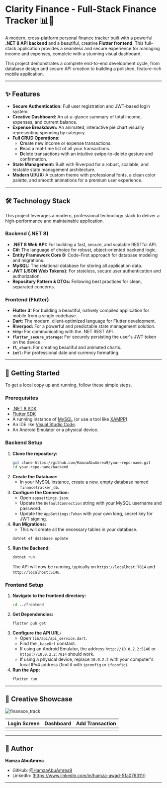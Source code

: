 # Clarity Finance - Full-Stack Finance Tracker 📊💸

 


A modern, cross-platform personal finance tracker built with a powerful **.NET 8 API backend** and a beautiful, creative **Flutter frontend**. This full-stack application provides a seamless and secure experience for managing income and expenses, complete with a stunning visual dashboard.

This project demonstrates a complete end-to-end development cycle, from database design and secure API creation to building a polished, feature-rich mobile application.

---

## ✨ Features

*   **Secure Authentication:** Full user registration and JWT-based login system.
*   **Creative Dashboard:** An at-a-glance summary of total income, expenses, and current balance.
*   **Expense Breakdown:** An animated, interactive pie chart visually representing spending by category.
*   **Full CRUD Operations:**
    *   **C**reate new income or expense transactions.
    *   **R**ead a real-time list of all your transactions.
    *   **D**elete transactions with an intuitive swipe-to-delete gesture and confirmation.
*   **State Management:** Built with Riverpod for a robust, scalable, and testable state management architecture.
*   **Modern UI/UX:** A custom theme with professional fonts, a clean color palette, and smooth animations for a premium user experience.

---

## 🛠️ Technology Stack

This project leverages a modern, professional technology stack to deliver a high-performance and maintainable application.

### **Backend (.NET 8)**
*   **.NET 8 Web API:** For building a fast, secure, and scalable RESTful API.
*   **C#:** The language of choice for robust, object-oriented backend logic.
*   **Entity Framework Core 8:** Code-First approach for database modeling and migrations.
*   **MySQL:** The relational database for storing all application data.
*   **JWT (JSON Web Tokens):** For stateless, secure user authentication and authorization.
*   **Repository Pattern & DTOs:** Following best practices for clean, separated concerns.

### **Frontend (Flutter)**
*   **Flutter 3:** For building a beautiful, natively compiled application for mobile from a single codebase.
*   **Dart:** The modern, client-optimized language for Flutter development.
*   **Riverpod:** For a powerful and predictable state management solution.
*   **`http`:** For communicating with the .NET REST API.
*   **`flutter_secure_storage`:** For securely persisting the user's JWT token on the device.
*   **`fl_chart`:** For creating beautiful and animated charts.
*   **`intl`:** For professional date and currency formatting.

---

## 🚀 Getting Started

To get a local copy up and running, follow these simple steps.

### **Prerequisites**

*   [.NET 8 SDK](https://dotnet.microsoft.com/download/dotnet/8.0)
*   [Flutter SDK](https://flutter.dev/docs/get-started/install)
*   A running instance of [MySQL](https://dev.mysql.com/downloads/installer/) (or use a tool like [XAMPP](https://www.apachefriends.org/index.html)).
*   An IDE like [Visual Studio Code](https://code.visualstudio.com/).
*   An Android Emulator or a physical device.

### **Backend Setup**

1.  **Clone the repository:**
    ```bash
    git clone https://github.com/HamzaAbuAmrea9/your-repo-name.git
    cd your-repo-name/backend
    ```
2.  **Create the Database:**
    *   In your MySQL instance, create a new, empty database named `financetracker_db`.
3.  **Configure the Connection:**
    *   Open `appsettings.json`.
    *   Update the `DefaultConnection` string with your MySQL username and password.
    *   Update the `AppSettings:Token` with your own long, secret key for JWT signing.
4.  **Run Migrations:**
    *   This will create all the necessary tables in your database.
    ```bash
    dotnet ef database update
    ```
5.  **Run the Backend:**
    ```bash
    dotnet run
    ```
    The API will now be running, typically on `https://localhost:7014` and `http://localhost:5146`.

### **Frontend Setup**

1.  **Navigate to the frontend directory:**
    ```bash
    cd ../frontend 
    ```
2.  **Get Dependencies:**
    ```bash
    flutter pub get
    ```
3.  **Configure the API URL:**
    *   Open `lib/api/api_service.dart`.
    *   Find the `_baseUrl` constant.
    *   If using an Android Emulator, the address `http://10.0.2.2:5146` or `https://10.0.2.2:7014` should work.
    *   If using a physical device, replace `10.0.2.2` with your computer's local IPv4 address (find it with `ipconfig` or `ifconfig`).
4.  **Run the App:**
    ```bash
    flutter run
    ```

---

## 🎨 Creative Showcase


![finanace_track](https://github.com/user-attachments/assets/1c09068a-85d7-4a5a-ae3b-e221870a5815)

| Login Screen | Dashboard | Add Transaction |
| :---: | :---: | :---: |
|  |  |  |

---

## 👤 Author

**Hamza AbuAmrea**
*   GitHub: [@HamzaAbuAmrea9](https://github.com/HamzaAbuAmrea9)
*   LinkedIn: (https://www.linkedin.com/in/hamza-awad-51a076311/)

---

